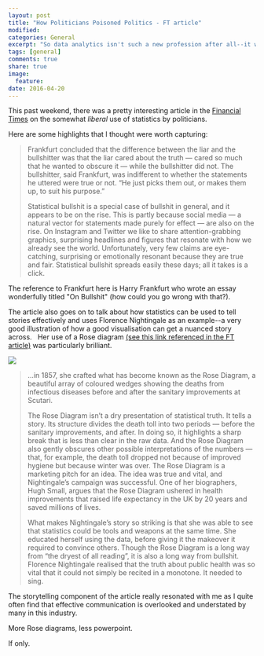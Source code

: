 ```yaml
---
layout: post
title: "How Politicians Poisoned Politics - FT article"
modified:
categories: General
excerpt: "So data analytics isn't such a new profession after all--it was done by Florence Nightingale.  Rose diagrams and all..."
tags: [general]
comments: true
share: true
image:
  feature:
date: 2016-04-20
---
```



This past weekend, there was a pretty interesting article in the [Financial Times](https://next.ft.com/content/2e43b3e8-01c7-11e6-ac98-3c15a1aa2e62) on the 
somewhat *liberal* use of statistics by politicians.

Here are some highlights that I thought were worth capturing:

> Frankfurt concluded that the difference between the liar and the bullshitter 
was that the liar cared about the truth — cared so much that he wanted to 
obscure it — while the bullshitter did not. The bullshitter, said Frankfurt, 
was indifferent to whether the statements he uttered were true or not. 
“He just picks them out, or makes them up, to suit his purpose.”
>
> Statistical bullshit is a special case of bullshit in general, and it appears to 
be on the rise. This is partly because social media — a natural vector for 
statements made purely for effect — are also on the rise. On Instagram and 
Twitter we like to share attention-grabbing graphics, surprising headlines and 
figures that resonate with how we already see the world. Unfortunately, very few 
claims are eye-catching, surprising or emotionally resonant because they are 
true and fair. Statistical bullshit spreads easily these days; all it takes 
is a click.


The reference to Frankfurt here is Harry Frankfurt who wrote an essay wonderfully 
titled "On Bullshit" (how could you go wrong with that?).

The article also goes on to talk about how statistics can be used to tell 
stories effectively and uses Florence Nightingale as an example--a very good 
illustration of how a good visualisation can get a nuanced story across.  
Her use of a Rose diagram [(see this link referenced in the FT article)](http://www.florence-nightingale-avenging-angel.co.uk/?p=462) 
was particularly brilliant.

![](http://www.florence-nightingale-avenging-angel.co.uk/blog/wp-content/uploads/2012/01/Rose.jpg)

> ...in 1857, she crafted what has become known as the Rose Diagram, a beautiful 
array of coloured wedges showing the deaths from infectious diseases before and 
after the sanitary improvements at Scutari.
> 
> The Rose Diagram isn’t a dry presentation of statistical truth. It tells a 
story. Its structure divides the death toll into two periods — before the 
sanitary improvements, and after. In doing so, it highlights a sharp break that 
is less than clear in the raw data. And the Rose Diagram also gently obscures 
other possible interpretations of the numbers — that, for example, the death 
toll dropped not because of improved hygiene but because winter was over. The 
Rose Diagram is a marketing pitch for an idea. The idea was true and vital, and 
Nightingale’s campaign was successful. One of her biographers, Hugh Small, 
argues that the Rose Diagram ushered in health improvements that raised life 
expectancy in the UK by 20 years and saved millions of lives.
> 
> What makes Nightingale’s story so striking is that she was able to see that 
statistics could be tools and weapons at the same time. She educated herself 
using the data, before giving it the makeover it required to convince others. 
Though the Rose Diagram is a long way from “the dryest of all reading”, it is 
also a long way from bullshit. Florence Nightingale realised that the truth 
about public health was so vital that it could not simply be recited in a 
monotone. It needed to sing.

The storytelling component of the article really resonated with me as I quite 
often find that effective communication is overlooked and understated by many in 
this industry.   

More Rose diagrams, less powerpoint.  

If only.
